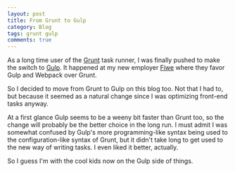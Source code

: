 ```yaml
---
layout: post
title: From Grunt to Gulp
category: Blog
tags: grunt gulp
comments: true
---
```


As a long time user of the [Grunt](https://gruntjs.com) task runner, I was finally pushed to make the switch to [Gulp](https://gulpjs.com). It happened at my new employer [Fiwe](https://www.fiwe.com/se/) where they favor Gulp and Webpack over Grunt.

So I decided to move from Grunt to Gulp on this blog too. Not that I had to, but because it seemed as a natural change since I was optimizing front-end tasks anyway.

At a first glance Gulp seems to be a weeny bit faster than Grunt too, so the change will probably be the better choice in the long run. I must admit I was somewhat confused by Gulp's more programming-like syntax being used to the configuration-like syntax of Grunt, but it didn't take long to get used to the new way of writing tasks. I even liked it better, actually.

So I guess I'm with the cool kids now on the Gulp side of things.
